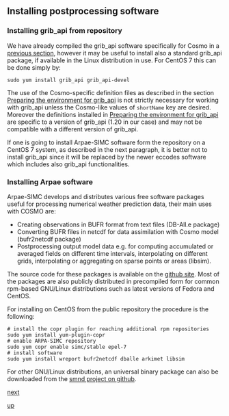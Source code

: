 ## Installing postprocessing software

### Installing grib_api from repository

We have already compiled the grib_api software specifically for Cosmo
in a [previous section](building_prerequisites.md), however it may be
useful to install also a standard grib_api package, if available in the
Linux distribution in use. For CentOS 7 this can be done simply by:

```
sudo yum install grib_api grib_api-devel
```

The use of the Cosmo-specific definition files as described in the
section [Preparing the environment for
grib_api](preparing_for_grib_api.md) is not strictly necessary for
working with grib_api unless the Cosmo-like values of `shortName` key
are desired. Moreover the definitions installed in [Preparing the
environment for grib_api](preparing_for_grib_api.md) are specific to a
version of grib_api (1.20 in our case) and may not be compatible with
a different version of grib_api.

If one is going to install Arpae-SIMC software form the repository on
a CentOS 7 system, as described in the next paragraph, it is better not
to install grib_api since it will be replaced by the newer eccodes
software which includes also grib_api functionalities.

### Installing Arpae software

Arpae-SIMC develops and distributes various free software packages
useful for processing numerical weather prediction data, their main
uses with COSMO are:

 * Creating observations in BUFR format from text files (DB-All.e
   package)
 * Converting BUFR files in netcdf for data assimilation with Cosmo
   model (bufr2netcdf package)
 * Postprocessing output model data e.g. for computing accumulated or
   averaged fields on different time intervals, interpolating on
   different grids, interpolating or aggregating on sparse points or
   areas (libsim).

The source code for these packages is available on the [github
site](https://www.github.com/ARPA-SIMC). Most of the packages are also
publicly distributed in precompiled form for common rpm-based
GNU/Linux distributions such as latest versions of Fedora and CentOS.

For installing on CentOS from the public repository the procedure is
the following:

```
# install the copr plugin for reaching additional rpm repositories
sudo yum install yum-plugin-copr
# enable ARPA-SIMC repository
sudo yum copr enable simc/stable epel-7
# install software
sudo yum install wreport bufr2netcdf dballe arkimet libsim
```

For other GNU/Linux distributions, an universal binary package can
also be downloaded from the [smnd project on
github](https://github.com/ARPA-SIMC/smnd).

[next](cosmo_in_grads.md)

[up](README.md)
